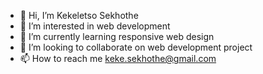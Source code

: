 - 👋 Hi, I’m Kekeletso Sekhothe
- 👀 I’m interested in web development 
- 🌱 I’m currently learning responsive web design
- 💞️ I’m looking to collaborate on web development project 
- 📫 How to reach me keke.sekhothe@gmail.com

<!---
Scottmakhize/Scottmakhize is a ✨ special ✨ repository because its `README.md` (this file) appears on your GitHub profile.
You can click the Preview link to take a look at your changes.
--->
